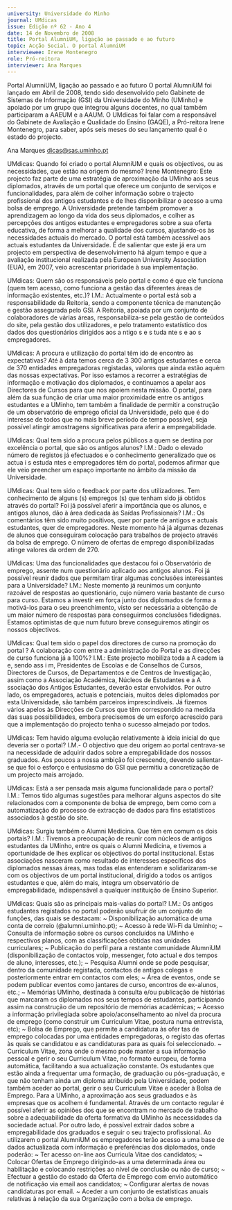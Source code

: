 ```yaml
---
university: Universidade do Minho
journal: UMdicas
issue: Edição nº 62 - Ano 4
date: 14 de Novembro de 2008
title: Portal AlumniUM, ligação ao passado e ao futuro
topic: Acção Social. O portal AlumniUM
interviewee: Irene Montenegro
role: Pró-reitora
interviewer: Ana Marques
---
```




Portal AlumniUM, ligação ao passado e ao futuro
O portal AlumniUM foi lançado em Abril de 2008, tendo sido
desenvolvido pelo Gabinete de Sistemas de Informação (GSI) da
Universidade do Minho (UMinho) e apoiado por um grupo que
integrou alguns docentes, no qual também participaram a AAEUM e a AAUM.
O UMdicas foi falar com a responsável do Gabinete de Avaliação e Qualidade
do Ensino (GAQE), a Pró-reitora Irene Montenegro, para saber, após seis
meses do seu lançamento qual é o estado do projecto.


Ana Marques
dicas@sas.uminho.pt


UMdicas: Quando foi criado o
portal AlumniUM e quais os
objectivos, ou as necessidades,
que estão na origem do mesmo?
Irene Montenegro: Este projecto
faz parte de uma estratégia de
aproximação da UMinho aos seus
diplomados, através de um portal
que oferece um conjunto de
serviços e funcionalidades, para
além de colher informação sobre o
trajecto profissional dos antigos
estudantes e de lhes
disponibilizar o acesso a uma
bolsa de emprego.
A Universidade pretende também
promover a aprendizagem ao
longo da vida dos seus
diplomados, e colher as
percepções dos antigos
estudantes e empregadores sobre
a sua oferta educativa, de forma a
melhorar a qualidade dos cursos,
ajustando-os às necessidades
actuais do mercado.
O portal está também acessível
aos actuais estudantes da
Universidade.
É de salientar que
este já era um
projecto em
perspectiva de
desenvolvimento há
algum tempo e que a
avaliação institucional
realizada pela
European University
Association (EUA), em
2007, veio acrescentar
prioridade à sua
implementação.


UMdicas: Quem são os
responsáveis pelo portal e como é
que ele funciona (quem tem
acesso, como funciona a gestão
das diferentes áreas de
informação existentes, etc.)?
I.M.: Actualmente o portal está
sob a responsabilidade da Reitoria,
sendo a componente técnica de
manutenção e gestão assegurada
pelo GSI.
A Reitoria, apoiada por um conjunto
de colaboradores de várias áreas,
responsabiliza-se pela gestão de
conteúdos do site, pela gestão dos
utilizadores, e pelo tratamento
estatístico dos dados dos
questionários dirigidos aos
a ntigo s e s tuda nte s e ao s
empregadores.


UMdicas: A procura e utilização do
portal têm ido de encontro às
expectativas?
Até à data temos
cerca de 3 300
antigos estudantes e
cerca de 370
entidades
empregadoras
registadas, valores
que ainda estão
aquém das nossas
expectativas.
Por isso estamos a recorrer a
estratégias de informação e
motivação dos diplomados, e
continuamos a apelar aos
Directores de Cursos para que nos
apoiem nesta missão.
O portal, para além da sua função
de criar uma maior proximidade
entre os antigos estudantes e a
UMinho, tem também a finalidade
de permitir a construção de um
observatório de emprego oficial da
Universidade, pelo que é do
interesse de todos que no mais
breve período de tempo possível,
seja possível atingir amostragens
significativas para aferir a
empregabilidade.


UMdicas: Qual tem sido a procura
pelos públicos a quem se destina
por excelência o portal, que são os
antigos alunos?
I.M.: Dado o elevado número de
registos já efectuados e o
conhecimento generalizado que
os actua i s estuda ntes e
empregadores têm do portal,
podemos afirmar que ele veio
preencher um espaço importante
no âmbito da missão da
Universidade.


UMdicas: Qual tem sido o feedback
por parte dos utilizadores. Tem
conhecimento de alguns (s)
empregos (s) que tenham sido já
obtidos através do portal? Foi já
possível aferir a importância que
os alunos, e antigos alunos, dão à
área dedicada às Saídas
Profissionais?
I.M.: Os comentários têm sido
muito positivos, quer por parte de
antigos e actuais estudantes, quer
de empregadores.
Neste momento há já
algumas dezenas de
alunos que
conseguiram
colocação para
trabalhos de projecto
através da bolsa de
emprego. O número de
ofertas de emprego
disponibilizadas
atinge valores da
ordem de 270.


UMdicas: Uma das
funcionalidades que destacou foi o
Observatório de emprego, assente
num questionário aplicado aos
antigos alunos. Foi já possível
reunir dados que permitam tirar
algumas conclusões
interessantes para a
Universidade?
I.M.: Neste momento já reunimos
um conjunto razoável de
respostas ao questionário, cujo
número varia bastante de curso
para curso.
Estamos a investir em força junto
dos diplomados de forma a
motivá-los para o seu
preenchimento, visto ser
necessária a obtenção de um
maior número de respostas para
conseguirmos conclusões
fidedignas.
Estamos optimistas de que num
futuro breve conseguiremos
atingir os nossos objectivos.


UMdicas: Qual tem sido o papel
dos directores de curso na
promoção do portal ? A
colaboração com entre a
administração do Portal e as
direcções de curso funciona já a
100%?
I.M.: Este projecto mobiliza toda a
A cadem ia e, sendo ass i m,
Presidentes de Escolas e de
Conselhos de Cursos, Directores
de Cursos, de Departamentos e de
Centros de Investigação, assim
como a Associação Académica,
Núcleos de Estudantes e a
A ssociação dos Antigos
Estudantes, deverão estar
envolvidos.
Por outro lado, os empregadores,
actuais e potenciais, muitos deles
diplomados por esta Universidade,
são também parceiros
imprescindíveis.
Já fizemos vários
apelos às Direcções
de Cursos que têm
correspondido na
medida das suas
possibilidades,
embora precisemos
de um esforço
acrescido para que a
implementação do
projecto tenha o
sucesso almejado por
todos.


UMdicas: Tem havido alguma
evolução relativamente à ideia
inicial do que deveria ser o portal?
I.M.- O objectivo que deu origem ao
portal centrava-se na necessidade
de adquirir dados sobre a
empregabilidade dos nossos
graduados.
Aos poucos a nossa ambição foi
crescendo, devendo salientar-se
que foi o esforço e entusiasmo do
GSI que permitiu a concretização
de um projecto mais arrojado.


UMdicas: Está a ser pensada mais
alguma funcionalidade para o
portal?
I.M.: Temos tido algumas
sugestões para melhorar alguns
aspectos do site relacionados com
a componente de bolsa de
emprego, bem como com a
automatização do processo de
extracção de dados para fins
estatísticos associados à gestão
do site.


UMdicas: Surgiu também o Alumni
Medicina. Que têm em comum os
dois portais?
I.M.: Tivemos a preocupação de
reunir com núcleos de antigos
estudantes da UMinho, entre os
quais o Alumni Medicina, e
tivemos a oportunidade de lhes
explicar os objectivos do portal
institucional.
Estas associações nasceram
como resultado de interesses
específicos dos diplomados
nessas áreas, mas todas elas
entenderam e solidarizaram-se
com os objectivos de um portal
institucional, dirigido a todos os
antigos estudantes e que, além do
mais, integra um observatório de
empregabilidade, indispensável a
qualquer instituição de Ensino
Superior.


UMdicas: Quais são as principais
mais-valias do portal?
I.M.: Os antigos estudantes
registados no portal poderão
usufruir de um conjunto de
funções, das quais se destacam:
~ Disponibilização automática de
uma conta de correio
(@alumni.uminho.pt);
~ Acesso à rede Wi-Fi da Uminho;
~ Consulta de informação sobre os
cursos concluídos na UMinho e
respectivos planos, com as
classificações obtidas nas
unidades curriculares;
~ Publicação do perfil para a
restante comunidade AlumniUM
(disponibilização de contactos
voip, messenger, foto actual e dos
tempos de aluno, interesses, etc.);
~ Pesquisa Alumni onde se pode
pesquisar, dentro da comunidade
registada, contactos de antigos
colegas e posteriormente entrar
em contactos com eles;
~ Área de eventos, onde se podem
publicar eventos como jantares de
curso, encontros de ex-alunos,
etc.;
~ Memórias UMinho, destinada à
consulta e/ou publicação de
histórias que marcaram os
diplomados nos seus tempos de
estudantes, participando assim
na construção de um repositório
de memórias académicas;
~ Acesso a informação privilegiada
sobre apoio/aconselhamento ao
nível da procura de emprego
(como construir um Curriculum
Vitae, postura numa entrevista,
etc);
~ Bolsa de Emprego, que permite a
candidatura às ofer tas de
emprego colocadas por uma
entidades empregadoras, o registo
das ofertas às quais se candidatou
e as candidaturas para as quais foi
seleccionado.
~ Curriculum Vitae, zona onde o
mesmo pode manter a sua
informação pessoal e gerir o seu
Curriculum Vitae, no formato
europeu, de forma automática,
facilitando a sua actualização
constante.
Os estudantes que estão ainda a
frequentar uma formação, de
graduação ou pós-graduação, e
que não tenham ainda um diploma
atribuído pela Universidade,
podem também aceder ao portal,
gerir o seu Curriculum Vitae e
aceder à Bolsa de Emprego.
Para a UMinho, a aproximação aos
seus graduados e às empresas
que os acolhem é fundamental.
Através de um contacto regular é
possível aferir as opiniões dos que
se encontram no mercado de
trabalho sobre a adequabilidade
da oferta formativa da UMinho às
necessidades da sociedade
actual.
Por outro lado, é possível extrair
dados sobre a empregabilidade
dos graduados e seguir o seu
trajecto profissional.
Ao utilizarem o portal AlumniUM os
empregadores terão acesso a uma
base de dados actualizada com
informação e preferências dos
diplomados, onde poderão:
~ Ter acesso on-line aos Curricula
Vitae dos candidatos;
~ Colocar Ofertas de Emprego
dirigindo-as a uma determinada
área ou habilitação e colocando
restrições ao nível de conclusão
ou não de curso;
~ Efectuar a gestão do estado da
Oferta de Emprego com envio
automático de notificação via
email aos candidatos;
~ Configurar alertas de novas
candidaturas por email.
~ Aceder a um conjunto de
estatísticas anuais relativas à
relação da sua Organização com a
bolsa de emprego.